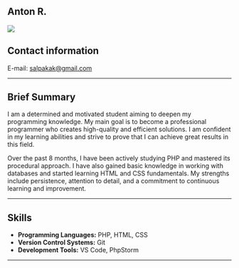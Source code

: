 ## Anton R.
![](https://avatars.githubusercontent.com/u/173004689?s=400&u=b859a7dd4c078aa3052c979d40668d0d0cbebf8f&v=4)
## Contact information
E-mail: salpakak@gmail.com
___
## Brief Summary
I am a determined and motivated student aiming to deepen my programming knowledge. My main goal is to become a professional programmer who creates high-quality and efficient solutions. I am confident in my learning abilities and strive to prove that I can achieve great results in this field.

Over the past 8 months, I have been actively studying PHP and mastered its procedural approach. I have also gained basic knowledge in working with databases and started learning HTML and CSS fundamentals. My strengths include persistence, attention to detail, and a commitment to continuous learning and improvement.
___
## Skills
- **Programming Languages:** PHP, HTML, CSS
- **Version Control Systems:** Git
- **Development Tools:** VS Code, PhpStorm

___

